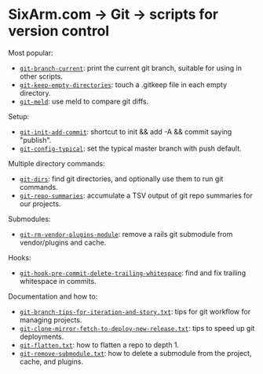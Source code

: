 # SixArm.com → Git → scripts for version control

Most popular:

  * <code>[git-branch-current](bin/git-branch-current)</code>: print the current git branch, suitable for using in other scripts.
  * <code>[git-keep-empty-directories](bin/git-keep-empty-directories)</code>: touch a .gitkeep file in each empty directory.
  * <code>[git-meld](bin/git-meld)</code>: use meld to compare git diffs.

Setup:

  * <code>[git-init-add-commit](bin/git-init-add-commit)</code>: shortcut to init && add -A && commit saying "publish".
  * <code>[git-config-typical](bin/git-config-typical)</code>: set the typical master branch with push default.

Multiple directory commands:

  * <code>[git-dirs](bin/git-dirs)</code>: find git directories, and optionally use them to run git commands.
  * <code>[git-repo-summaries](bin/git-repo-summaries)</code>: accumulate a TSV output of git repo summaries for our projects.

Submodules:

  * <code>[git-rm-vendor-plugins-module](bin/git-rm-vendor-plugins-module)</code>: remove a rails git submodule from vendor/plugins and cache.

Hooks:

  * <code>[git-hook-pre-commit-delete-trailing-whitespace](bin/git-hook-pre-commit-delete-trailing-whitespace)</code>: find and fix trailing whitespace in commits.

Documentation and how to:

  * <code>[git-branch-tips-for-iteration-and-story.txt](doc/git-branch-tips-for-iteration-and-story.txt)</code>: tips for git workflow for managing projects.
  * <code>[git-clone-mirror-fetch-to-deploy-new-release.txt](doc/git-clone-mirror-fetch-to-deploy-new-release.txt)</code>: tips to speed up git deployments.
  * <code>[git-flatten.txt](doc/git-flatten.txt)</code>: how to flatten a repo to depth 1.
  * <code>[git-remove-submodule.txt](doc/git-remove-submodule.txt)</code>: how to delete a submodule from the project, cache, and plugins.
